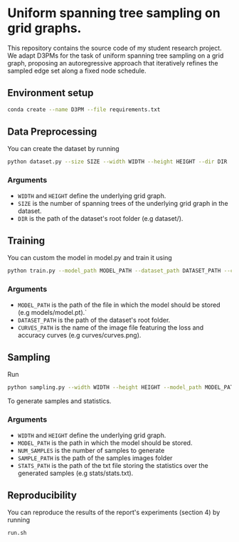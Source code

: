 # Uniform spanning tree sampling on grid graphs.

This repository contains the source code of my student research project. We adapt D3PMs for the task of uniform spanning tree sampling on a grid graph, proposing an autoregressive
approach that iteratively refines the sampled edge set along a fixed node schedule.

## Environment setup

```bash
conda create --name D3PM --file requirements.txt
```

## Data Preprocessing
You can create the dataset by running
```bash
python dataset.py --size SIZE --width WIDTH --height HEIGHT --dir DIR
```

### Arguments

- `WIDTH` and `HEIGHT` define the underlying grid graph.
- `SIZE` is the number of spanning trees of the underlying grid graph in the dataset.
- `DIR` is the path of the dataset's root folder (e.g dataset/).

## Training
You can custom the model in model.py and train it using
```bash
python train.py --model_path MODEL_PATH --dataset_path DATASET_PATH --curves_path CURVES_PATH
```

### Arguments

- `MODEL_PATH` is the path of the file in which the model should be stored (e.g models/model.pt).`
- `DATASET_PATH` is the path of the dataset's root folder.
- `CURVES_PATH` is the name of the image file featuring the loss and accuracy curves (e.g curves/curves.png).

## Sampling
Run 
```bash
python sampling.py --width WIDTH --height HEIGHT --model_path MODEL_PATH --num_samples NUM_SAMPLES --samples_path SAMPLE_PATH --stats_path STATS_PATH
```
To generate samples and statistics.

### Arguments

- `WIDTH` and `HEIGHT` define the underlying grid graph.
- `MODEL_PATH` is the path in which the model should be stored.
- `NUM_SAMPLES` is the number of samples to generate
- `SAMPLE_PATH` is the path of the samples images folder
- `STATS_PATH` is the path of the txt file storing the statistics over the generated samples (e.g stats/stats.txt).

## Reproducibility

You can reproduce the results of the report's experiments (section 4) by running 
```bash
run.sh
```